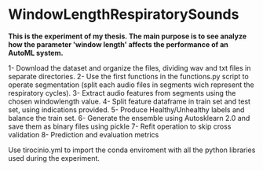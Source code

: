 # WindowLengthRespiratorySounds

__This is the experiment of my thesis. The main purpose is to see analyze how the parameter 'window length' affects
the performance of an AutoML system.__

1- Download the dataset and organize the files, dividing wav and txt files in separate directories.
2- Use the first functions in the functions.py script to operate segmentation (split each audio files in segments
wich represent the respiratory cycles).
3- Extract audio features from segments using the chosen windowlength value.
4- Split feature dataframe in train set and test set, using indications provided.
5- Produce Healthy/Unhealthy labels and balance the train set.
6- Generate the ensemble using Autosklearn 2.0 and save them as binary files using pickle
7- Refit operation to skip cross validation
8- Prediction and evaluation metrics

Use tirocinio.yml to import the conda enviroment with all the python libraries used during the experiment.

